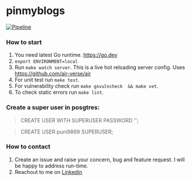 # pinmyblogs

[![Pipeline](https://github.com/puni9869/pinmyblogs/actions/workflows/go.yml/badge.svg)](https://github.com/puni9869/pinmyblogs/actions/workflows/go.yml)

### How to start
1. You need latest Go runtime. https://go.dev
2. `export ENVIRONMENT=local`
3. Run `make watch server`. This is a live hot reloading server config. Uses https://github.com/air-verse/air
4. For unit test run `make test`.
5. For vulnerability check run `make govulncheck  && make vet`.
6. To check static errors run `make lint`.


### Create a super user in posgtres:

> CREATE USER <username> WITH SUPERUSER PASSWORD '';

> CREATE USER puni9869 SUPERUSER;

### How to contact
1. Create an issue and raise your concern, bug and feature request. I will be happy to address run-time.
2. Reachout to me on [Linkedin](https://www.linkedin.com/in/punitinani1/)
